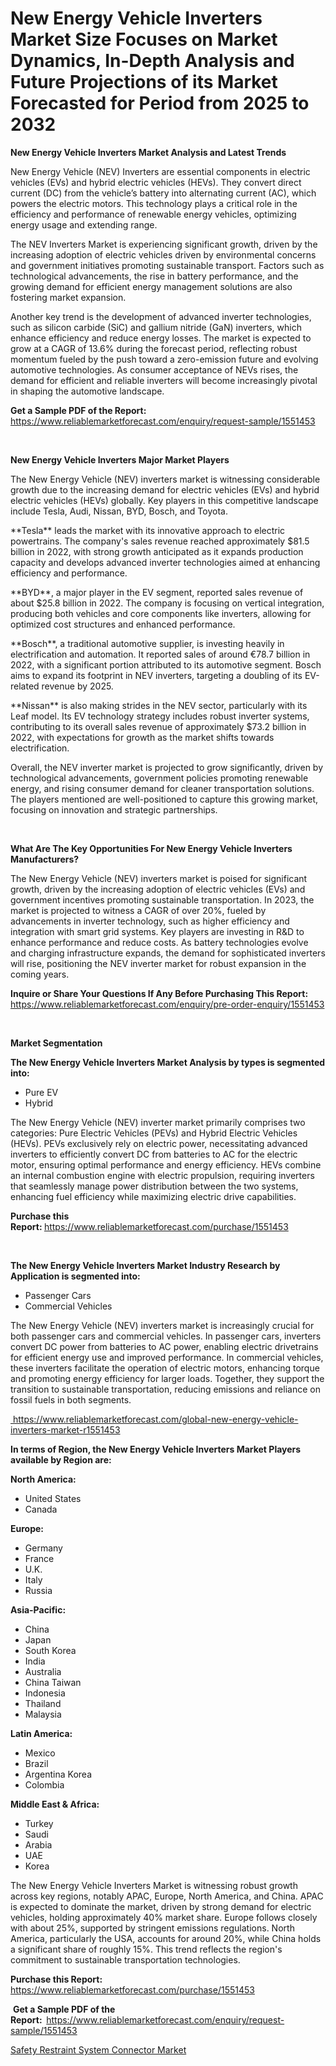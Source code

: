 <p><h1>New Energy Vehicle Inverters Market Size Focuses on Market Dynamics, In-Depth Analysis and Future Projections of its Market Forecasted for Period from 2025 to 2032</h1></p><p><strong>New Energy Vehicle Inverters Market Analysis and Latest Trends</strong></p>
<p><p>New Energy Vehicle (NEV) Inverters are essential components in electric vehicles (EVs) and hybrid electric vehicles (HEVs). They convert direct current (DC) from the vehicle’s battery into alternating current (AC), which powers the electric motors. This technology plays a critical role in the efficiency and performance of renewable energy vehicles, optimizing energy usage and extending range.</p><p>The NEV Inverters Market is experiencing significant growth, driven by the increasing adoption of electric vehicles driven by environmental concerns and government initiatives promoting sustainable transport. Factors such as technological advancements, the rise in battery performance, and the growing demand for efficient energy management solutions are also fostering market expansion. </p><p>Another key trend is the development of advanced inverter technologies, such as silicon carbide (SiC) and gallium nitride (GaN) inverters, which enhance efficiency and reduce energy losses. The market is expected to grow at a CAGR of 13.6% during the forecast period, reflecting robust momentum fueled by the push toward a zero-emission future and evolving automotive technologies. As consumer acceptance of NEVs rises, the demand for efficient and reliable inverters will become increasingly pivotal in shaping the automotive landscape.</p></p>
<p><strong>Get a Sample PDF of the Report:&nbsp;</strong> <a href="https://www.reliablemarketforecast.com/enquiry/request-sample/1551453?utm_campaign=2320&utm_medium=2&utm_source=Github&utm_content=ia&utm_term=30032025&utm_id=new-energy-vehicle-inverters">https://www.reliablemarketforecast.com/enquiry/request-sample/1551453</a></p>
<p>&nbsp;</p>
<p><strong>New Energy Vehicle Inverters Major Market Players</strong></p>
<p><p>The New Energy Vehicle (NEV) inverters market is witnessing considerable growth due to the increasing demand for electric vehicles (EVs) and hybrid electric vehicles (HEVs) globally. Key players in this competitive landscape include Tesla, Audi, Nissan, BYD, Bosch, and Toyota.</p><p>**Tesla** leads the market with its innovative approach to electric powertrains. The company's sales revenue reached approximately $81.5 billion in 2022, with strong growth anticipated as it expands production capacity and develops advanced inverter technologies aimed at enhancing efficiency and performance.</p><p>**BYD**, a major player in the EV segment, reported sales revenue of about $25.8 billion in 2022. The company is focusing on vertical integration, producing both vehicles and core components like inverters, allowing for optimized cost structures and enhanced performance.</p><p>**Bosch**, a traditional automotive supplier, is investing heavily in electrification and automation. It reported sales of around €78.7 billion in 2022, with a significant portion attributed to its automotive segment. Bosch aims to expand its footprint in NEV inverters, targeting a doubling of its EV-related revenue by 2025.</p><p>**Nissan** is also making strides in the NEV sector, particularly with its Leaf model. Its EV technology strategy includes robust inverter systems, contributing to its overall sales revenue of approximately $73.2 billion in 2022, with expectations for growth as the market shifts towards electrification.</p><p>Overall, the NEV inverter market is projected to grow significantly, driven by technological advancements, government policies promoting renewable energy, and rising consumer demand for cleaner transportation solutions. The players mentioned are well-positioned to capture this growing market, focusing on innovation and strategic partnerships.</p></p>
<p>&nbsp;</p>
<p><strong>What Are The Key Opportunities For New Energy Vehicle Inverters Manufacturers?</strong></p>
<p><p>The New Energy Vehicle (NEV) inverters market is poised for significant growth, driven by the increasing adoption of electric vehicles (EVs) and government incentives promoting sustainable transportation. In 2023, the market is projected to witness a CAGR of over 20%, fueled by advancements in inverter technology, such as higher efficiency and integration with smart grid systems. Key players are investing in R&D to enhance performance and reduce costs. As battery technologies evolve and charging infrastructure expands, the demand for sophisticated inverters will rise, positioning the NEV inverter market for robust expansion in the coming years.</p></p>
<p><strong>Inquire or Share Your Questions If Any Before Purchasing This Report:</strong> <a href="https://www.reliablemarketforecast.com/enquiry/pre-order-enquiry/1551453?utm_campaign=2320&utm_medium=2&utm_source=Github&utm_content=ia&utm_term=30032025&utm_id=new-energy-vehicle-inverters">https://www.reliablemarketforecast.com/enquiry/pre-order-enquiry/1551453</a></p>
<p>&nbsp;</p>
<p><strong>Market Segmentation</strong></p>
<p><strong>The New Energy Vehicle Inverters Market Analysis by types is segmented into:</strong></p>
<p><ul><li>Pure EV</li><li>Hybrid</li></ul></p>
<p><p>The New Energy Vehicle (NEV) inverter market primarily comprises two categories: Pure Electric Vehicles (PEVs) and Hybrid Electric Vehicles (HEVs). PEVs exclusively rely on electric power, necessitating advanced inverters to efficiently convert DC from batteries to AC for the electric motor, ensuring optimal performance and energy efficiency. HEVs combine an internal combustion engine with electric propulsion, requiring inverters that seamlessly manage power distribution between the two systems, enhancing fuel efficiency while maximizing electric drive capabilities.</p></p>
<p><strong>Purchase this Report:&nbsp;</strong><a href="https://www.reliablemarketforecast.com/purchase/1551453?utm_campaign=2320&utm_medium=2&utm_source=Github&utm_content=ia&utm_term=30032025&utm_id=new-energy-vehicle-inverters">https://www.reliablemarketforecast.com/purchase/1551453</a></p>
<p>&nbsp;</p>
<p><strong>The New Energy Vehicle Inverters Market Industry Research by Application is segmented into:</strong></p>
<p><ul><li>Passenger Cars</li><li>Commercial Vehicles</li></ul></p>
<p><p>The New Energy Vehicle (NEV) inverters market is increasingly crucial for both passenger cars and commercial vehicles. In passenger cars, inverters convert DC power from batteries to AC power, enabling electric drivetrains for efficient energy use and improved performance. In commercial vehicles, these inverters facilitate the operation of electric motors, enhancing torque and promoting energy efficiency for larger loads. Together, they support the transition to sustainable transportation, reducing emissions and reliance on fossil fuels in both segments.</p></p>
<p><a href="https://www.reliablemarketforecast.com/global-new-energy-vehicle-inverters-market-r1551453?utm_campaign=2320&utm_medium=2&utm_source=Github&utm_content=ia&utm_term=30032025&utm_id=new-energy-vehicle-inverters">&nbsp;https://www.reliablemarketforecast.com/global-new-energy-vehicle-inverters-market-r1551453</a></p>
<p><strong>In terms of Region, the New Energy Vehicle Inverters Market Players available by Region are:</strong></p>
<p>
    <p> <strong> North America: </strong>
        <ul>
            <li>United States</li>
            <li>Canada</li>
        </ul>
        </p> 
    <p> <strong> Europe: </strong>
        <ul>
            <li>Germany</li>
            <li>France</li>
            <li>U.K.</li>
            <li>Italy</li>
            <li>Russia</li>
        </ul>
        </p> 
    <p> <strong> Asia-Pacific: </strong>
        <ul>
            <li>China</li>
            <li>Japan</li>
            <li>South Korea</li>
            <li>India</li>
            <li>Australia</li>
            <li>China Taiwan</li>
            <li>Indonesia</li>
            <li>Thailand</li>
            <li>Malaysia</li>
        </ul>
        </p> 
    <p> <strong> Latin America: </strong>
        <ul>
            <li>Mexico</li>
            <li>Brazil</li>
            <li>Argentina Korea</li>
            <li>Colombia</li>
        </ul>
        </p> 
    <p> <strong> Middle East & Africa: </strong>
        <ul>
            <li>Turkey</li>
            <li>Saudi</li>
            <li>Arabia</li>
            <li>UAE</li>
            <li>Korea</li>
        </ul>
    </p>
    </p>
<p><p>The New Energy Vehicle Inverters Market is witnessing robust growth across key regions, notably APAC, Europe, North America, and China. APAC is expected to dominate the market, driven by strong demand for electric vehicles, holding approximately 40% market share. Europe follows closely with about 25%, supported by stringent emissions regulations. North America, particularly the USA, accounts for around 20%, while China holds a significant share of roughly 15%. This trend reflects the region's commitment to sustainable transportation technologies.</p></p>
<p><strong>Purchase this Report: </strong><a href="https://www.reliablemarketforecast.com/purchase/1551453?utm_campaign=2320&utm_medium=2&utm_source=Github&utm_content=ia&utm_term=30032025&utm_id=new-energy-vehicle-inverters">https://www.reliablemarketforecast.com/purchase/1551453</a></p>
<p>&nbsp;<strong>Get a Sample PDF of the Report:&nbsp;&nbsp;</strong><a href="https://www.reliablemarketforecast.com/enquiry/request-sample/1551453?utm_campaign=2320&utm_medium=2&utm_source=Github&utm_content=ia&utm_term=30032025&utm_id=new-energy-vehicle-inverters">https://www.reliablemarketforecast.com/enquiry/request-sample/1551453</a></p>
<p><strong></strong></p>
<p><p><a href="https://github.com/cheryjhonson/Market-Research-Report-List-1/blob/main/safety-restraint-system-connector-market.md?utm_campaign=2320&utm_medium=2&utm_source=Github&utm_content=ia&utm_term=30032025&utm_id=new-energy-vehicle-inverters">Safety Restraint System Connector Market</a></p></p>